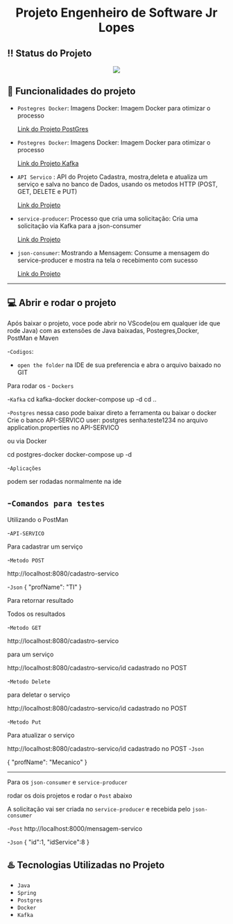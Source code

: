 <h1 align="center"> Projeto Engenheiro de Software Jr Lopes</h1>

## :bangbang: Status do Projeto
<p align="center">
<img src="http://img.shields.io/static/v1?label=STATUS&message=EM%20DESENVOLVIMENTO&color=GREEN&style=for-the-badge"/>
</p>

## :hammer: Funcionalidades do projeto

- `Postegres Docker`: Imagens Docker: 
Imagem Docker para otimizar o processo  

   <a href="https://github.com/gbacharel/Lopes-Teste/tree/master/postgres-docker">Link do Projeto PostGres</a>

- `Postegres Docker`: Imagens Docker: 
Imagem Docker para otimizar o processo  

   <a href="https://github.com/gbacharel/Lopes-Teste/tree/master/kafka-docker">Link do Projeto Kafka</a>

- `API Servico` : API do Projeto
Cadastra, mostra,deleta e atualiza um serviço e salva no banco de Dados, usando os metodos HTTP (POST, GET, DELETE e PUT)

   <a href="https://github.com/gbacharel/Lopes-Teste/tree/master/API-SERVICO">Link do Projeto</a>

- `service-producer`: Processo que cria uma solicitação: 
Cria uma solicitação via Kafka para a json-consumer 

   <a href="https://github.com/gbacharel/Lopes-Teste/tree/master/service-producer">Link do Projeto</a>

- `json-consumer`: Mostrando a Mensagem: 
Consume a mensagem do service-producer e mostra na tela o recebimento com sucesso  

   <a href="https://github.com/gbacharel/Lopes-Teste/tree/master/json-consumer">Link do Projeto</a>

-----------------------------------------------------------------------------------------------------------------------------
## :computer: Abrir e rodar o projeto 
Após baixar o projeto, voce pode abrir no VScode(ou em qualquer ide que rode Java) 
com as extensões de Java baixadas, Postegres,Docker, PostMan e Maven 

-`Codigos`:

- `open the folder` na IDE de sua preferencia e abra o arquivo baixado no GIT 

Para rodar os - `Dockers`

-`Kafka`
cd kafka-docker 
docker-compose up -d 
cd ..

-`Postgres`
nessa caso pode baixar direto a ferramenta ou baixar o docker 
Crie o banco API-SERVICO 
user: postgres 
senha:teste1234
no arquivo application.properties no API-SERVICO 

ou via Docker 

cd postgres-docker 
docker-compose up -d

-`Aplicações`

podem ser rodadas normalmente na ide 

-`Comandos para testes`
----------------------------------------------------------------------------------------------------------------

Utilizando o PostMan 

-`API-SERVICO`

Para cadastrar um serviço 

-`Metodo POST` 

http://localhost:8080/cadastro-servico

-`Json` 
{
    "profName": "TI"
}

Para retornar resultado 

Todos os resultados 

-`Metodo GET` 

http://localhost:8080/cadastro-servico

para um serviço 

http://localhost:8080/cadastro-servico/id cadastrado no POST 

-`Metodo Delete`

para deletar o serviço 

http://localhost:8080/cadastro-servico/id cadastrado no POST 

-`Metodo Put`

Para atualizar o serviço

http://localhost:8080/cadastro-servico/id cadastrado no POST 
-`Json`

{
    "profName": "Mecanico"
}

-------------------------------------------------------------------------------------------------
Para os `json-consumer` e `service-producer`

rodar os dois projetos e rodar o `Post` abaixo 

A solicitação vai ser criada no `service-producer` e recebida pelo `json-consumer`

-`Post` http://localhost:8000/mensagem-servico 

-`Json`
{
    "id":1,
    "idService":8
}

## :hotsprings: Tecnologias Utilizadas no Projeto
-  `Java`
-  `Spring`
-  `Postgres`
-  `Docker`
-  `Kafka`
